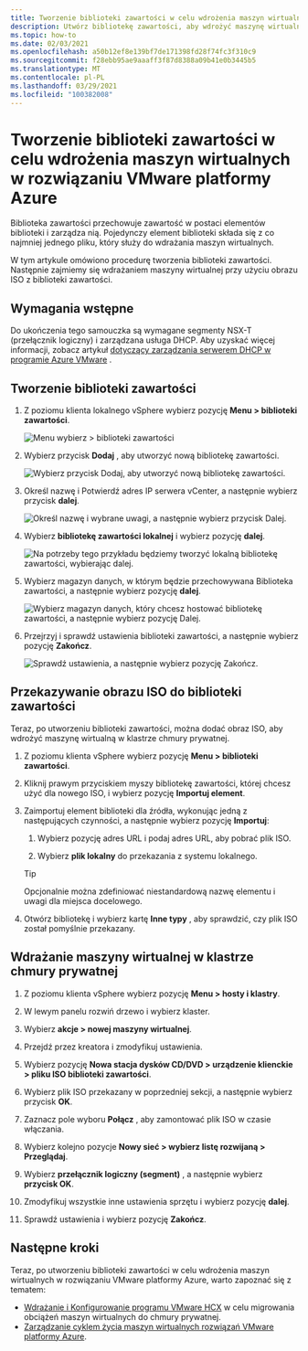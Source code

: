 ```yaml
---
title: Tworzenie biblioteki zawartości w celu wdrożenia maszyn wirtualnych w rozwiązaniu VMware platformy Azure
description: Utwórz bibliotekę zawartości, aby wdrożyć maszynę wirtualną w chmurze prywatnej rozwiązania Azure VMware.
ms.topic: how-to
ms.date: 02/03/2021
ms.openlocfilehash: a50b12ef8e139bf7de171398fd28f74fc3f310c9
ms.sourcegitcommit: f28ebb95ae9aaaff3f87d8388a09b41e0b3445b5
ms.translationtype: MT
ms.contentlocale: pl-PL
ms.lasthandoff: 03/29/2021
ms.locfileid: "100382008"
---
```

# <a name="create-a-content-library-to-deploy-vms-in-azure-vmware-solution"></a>Tworzenie biblioteki zawartości w celu wdrożenia maszyn wirtualnych w rozwiązaniu VMware platformy Azure

Biblioteka zawartości przechowuje zawartość w postaci elementów biblioteki i zarządza nią. Pojedynczy element biblioteki składa się z co najmniej jednego pliku, który służy do wdrażania maszyn wirtualnych. 

W tym artykule omówiono procedurę tworzenia biblioteki zawartości.  Następnie zajmiemy się wdrażaniem maszyny wirtualnej przy użyciu obrazu ISO z biblioteki zawartości.

## <a name="prerequisites"></a>Wymagania wstępne

Do ukończenia tego samouczka są wymagane segmenty NSX-T (przełącznik logiczny) i zarządzana usługa DHCP.  Aby uzyskać więcej informacji, zobacz artykuł [dotyczący zarządzania serwerem DHCP w programie Azure VMware](manage-dhcp.md) .

## <a name="create-a-content-library"></a>Tworzenie biblioteki zawartości

1. Z poziomu klienta lokalnego vSphere wybierz pozycję **Menu > biblioteki zawartości**.

   ![Menu wybierz > biblioteki zawartości](./media/content-library/vsphere-menu-content-libraries.png)

1. Wybierz przycisk **Dodaj** , aby utworzyć nową bibliotekę zawartości.

   ![Wybierz przycisk Dodaj, aby utworzyć nową bibliotekę zawartości.](./media/content-library/create-new-content-library.png)

1. Określ nazwę i Potwierdź adres IP serwera vCenter, a następnie wybierz przycisk **dalej**.

   ![Określ nazwę i wybrane uwagi, a następnie wybierz przycisk Dalej.](./media/content-library/new-content-library-step1.png)

1. Wybierz **bibliotekę zawartości lokalnej** i wybierz pozycję **dalej**.

   ![Na potrzeby tego przykładu będziemy tworzyć lokalną bibliotekę zawartości, wybierając dalej.](./media/content-library/new-content-library-step2.png)

1. Wybierz magazyn danych, w którym będzie przechowywana Biblioteka zawartości, a następnie wybierz pozycję **dalej**.

   ![Wybierz magazyn danych, który chcesz hostować bibliotekę zawartości, a następnie wybierz pozycję Dalej.](./media/content-library/new-content-library-step3.png)

1. Przejrzyj i sprawdź ustawienia biblioteki zawartości, a następnie wybierz pozycję **Zakończ**.

   ![Sprawdź ustawienia, a następnie wybierz pozycję Zakończ.](./media/content-library/new-content-library-step4.png)

## <a name="upload-an-iso-image-to-the-content-library"></a>Przekazywanie obrazu ISO do biblioteki zawartości

Teraz, po utworzeniu biblioteki zawartości, można dodać obraz ISO, aby wdrożyć maszynę wirtualną w klastrze chmury prywatnej. 

1. Z poziomu klienta vSphere wybierz pozycję **Menu > biblioteki zawartości**.

1. Kliknij prawym przyciskiem myszy bibliotekę zawartości, której chcesz użyć dla nowego ISO, i wybierz pozycję **Importuj element**.

1. Zaimportuj element biblioteki dla źródła, wykonując jedną z następujących czynności, a następnie wybierz pozycję **Importuj**:
   1. Wybierz pozycję adres URL i podaj adres URL, aby pobrać plik ISO.

   1. Wybierz **plik lokalny** do przekazania z systemu lokalnego.

   > [!TIP]
   > Opcjonalnie można zdefiniować niestandardową nazwę elementu i uwagi dla miejsca docelowego.

1. Otwórz bibliotekę i wybierz kartę **Inne typy** , aby sprawdzić, czy plik ISO został pomyślnie przekazany.


## <a name="deploy-a-vm-to-a-private-cloud-cluster"></a>Wdrażanie maszyny wirtualnej w klastrze chmury prywatnej

1. Z poziomu klienta vSphere wybierz pozycję **Menu > hosty i klastry**.

1. W lewym panelu rozwiń drzewo i wybierz klaster.

1. Wybierz **akcje > nowej maszyny wirtualnej**.

1. Przejdź przez kreatora i zmodyfikuj ustawienia.

1. Wybierz pozycję **Nowa stacja dysków CD/DVD > urządzenie klienckie > pliku ISO biblioteki zawartości**.

1. Wybierz plik ISO przekazany w poprzedniej sekcji, a następnie wybierz przycisk **OK**.

1. Zaznacz pole wyboru **Połącz** , aby zamontować plik ISO w czasie włączania.

1. Wybierz kolejno pozycje **Nowy sieć > wybierz listę rozwijaną > Przeglądaj**.

1. Wybierz **przełącznik logiczny (segment)** , a następnie wybierz **przycisk OK**.

1. Zmodyfikuj wszystkie inne ustawienia sprzętu i wybierz pozycję **dalej**.

1. Sprawdź ustawienia i wybierz pozycję **Zakończ**.


## <a name="next-steps"></a>Następne kroki

Teraz, po utworzeniu biblioteki zawartości w celu wdrożenia maszyn wirtualnych w rozwiązaniu VMware platformy Azure, warto zapoznać się z tematem:

- [Wdrażanie i Konfigurowanie programu VMware HCX](tutorial-deploy-vmware-hcx.md) w celu migrowania obciążeń maszyn wirtualnych do chmury prywatnej.
- [Zarządzanie cyklem życia maszyn wirtualnych rozwiązań VMware platformy Azure](lifecycle-management-of-azure-vmware-solution-vms.md).

<!-- LINKS - external-->

<!-- LINKS - internal -->
